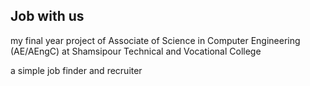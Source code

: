 ## Job with us
my final year project of Associate of Science in Computer Engineering (AE/AEngC) at Shamsipour Technical and Vocational College

a simple job finder and recruiter